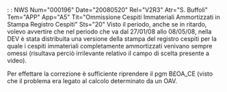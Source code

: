  :  : NWS Num="000196" Date="20080520" Rel="V2R3" Atr="S. Buffoli" Tem="APP" App="A5" Tit="Ommissione Cespiti Immateriali Ammortizzati in    Stampa Registro Cespiti" Sts="20"
Visto il periodo, anche se in ritardo, volevo avvertire che nel periodo che va dal 27/01/08 allo 08/05/08, nella DEV è stata distribuita una versione della stampa del registro cespiti per la quale i cespiti immateriali completamente ammortizzati venivano sempre omessi (risultava perciò irrilevante relativo il campo di scelta presente a video).

Per effettare la correzione è sufficiente riprendere il pgm B£OA_CE (visto che il problema era legato al calcolo determinato da un OAV.
